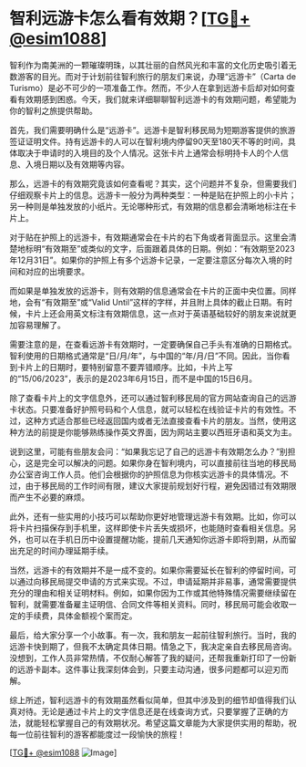 # 智利远游卡怎么看有效期？[[TG💪+ @esim1088](https://t.me/s/esim1088)]

智利作为南美洲的一颗璀璨明珠，以其壮丽的自然风光和丰富的文化历史吸引着无数游客的目光。而对于计划前往智利旅行的朋友们来说，办理“远游卡”（Carta de Turismo）是必不可少的一项准备工作。然而，不少人在拿到远游卡后却对如何查看有效期感到困惑。今天，我们就来详细聊聊智利远游卡的有效期问题，希望能为你的智利之旅提供帮助。

首先，我们需要明确什么是“远游卡”。远游卡是智利移民局为短期游客提供的旅游签证证明文件。持有远游卡的人可以在智利境内停留90天至180天不等的时间，具体取决于申请时的入境目的及个人情况。这张卡片上通常会标明持卡人的个人信息、入境日期以及有效期等内容。

那么，远游卡的有效期究竟该如何查看呢？其实，这个问题并不复杂，但需要我们仔细观察卡片上的信息。远游卡一般分为两种类型：一种是贴在护照上的小卡片；另一种则是单独发放的小纸片。无论哪种形式，有效期的信息都会清晰地标注在卡片上。

对于贴在护照上的远游卡，有效期通常会在卡片的右下角或者背面显示。这里会清楚地标明“有效期至”或类似的文字，后面跟着具体的日期。例如：“有效期至2023年12月31日”。如果你的护照上有多个远游卡记录，一定要注意区分每次入境的时间和对应的出境要求。

而如果是单独发放的远游卡，则有效期的信息通常会在卡片的正面中央位置。同样地，会有“有效期至”或“Valid Until”这样的字样，并且附上具体的截止日期。有时候，卡片上还会用英文标注有效期信息，这一点对于英语基础较好的朋友来说就更加容易理解了。

需要注意的是，在查看远游卡有效期时，一定要确保自己手头有准确的日期格式。智利使用的日期格式通常是“日/月/年”，与中国的“年/月/日”不同。因此，当你看到卡片上的日期时，要特别留意不要弄错顺序。比如，卡片上写的“15/06/2023”，表示的是2023年6月15日，而不是中国的15日6月。

除了查看卡片上的文字信息外，还可以通过智利移民局的官方网站查询自己的远游卡状态。只要准备好护照号码和个人信息，就可以轻松在线验证卡片的有效性。不过，这种方式适合那些已经返回国内或者无法直接查看卡片的朋友。当然，使用这种方法的前提是你能够熟练操作英文界面，因为网站主要以西班牙语和英文为主。

说到这里，可能有些朋友会问：“如果我忘记了自己的远游卡有效期怎么办？”别担心，这是完全可以解决的问题。如果你身在智利境内，可以直接前往当地的移民局办公室咨询工作人员。他们会根据你的护照信息为你核实远游卡的具体情况。不过，由于移民局的工作时间有限，建议大家提前规划好行程，避免因错过有效期限而产生不必要的麻烦。

此外，还有一些实用的小技巧可以帮助你更好地管理远游卡有效期。比如，你可以将卡片扫描保存到手机里，这样即使卡片丢失或损坏，也能随时查看相关信息。另外，也可以在手机日历中设置提醒功能，提前几天通知你远游卡即将到期，从而留出充足的时间办理延期手续。

当然，远游卡的有效期并不是一成不变的。如果你需要延长在智利的停留时间，可以通过向移民局提交申请的方式来实现。不过，申请延期并非易事，通常需要提供充分的理由和相关证明材料。例如，如果你因为工作或其他特殊情况需要继续留在智利，就需要准备雇主证明信、合同文件等相关资料。同时，移民局可能会收取一定的手续费，具体金额视个案而定。

最后，给大家分享一个小故事。有一次，我和朋友一起前往智利旅行。当时，我的远游卡快到期了，但我不太确定具体日期。情急之下，我决定亲自去移民局咨询。没想到，工作人员非常热情，不仅耐心解答了我的疑问，还帮我重新打印了一份新的远游卡副本。这件事让我深刻体会到，只要主动沟通，很多问题都可以迎刃而解。

综上所述，智利远游卡的有效期虽然看似简单，但其中涉及到的细节却值得我们认真对待。无论是通过卡片上的文字信息还是在线查询方式，只要掌握了正确的方法，就能轻松掌握自己的有效期状况。希望这篇文章能为大家提供实用的帮助，祝每一位前往智利的游客都能度过一段愉快的旅程！

[[TG💪+ @esim1088](https://t.me/s/esim1088) ![Image](https://i.postimg.cc/4NQfJmqS/Snipaste-2025-05-13-00-14-12.png)]